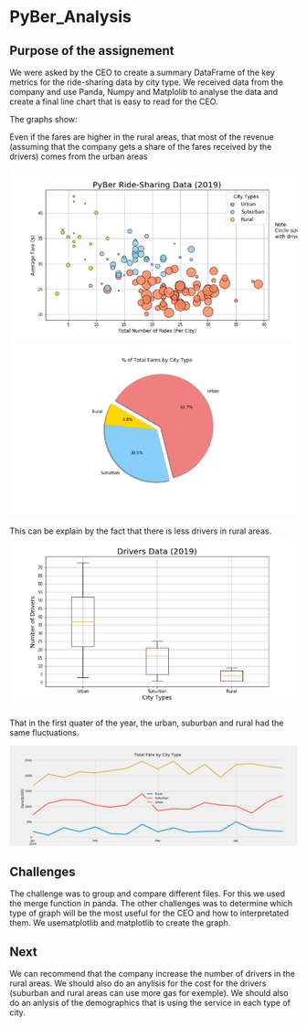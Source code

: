 # PyBer_Analysis


## Purpose of the assignement

We were asked by the CEO to create a summary DataFrame of the key metrics for the ride-sharing data by city type. We received data from the company and use Panda, Numpy and Matplolib to analyse the data and create a final line chart that is easy to read for the CEO. 

The graphs show:

Even if the fares are higher in the rural areas, that most of the revenue (assuming that the company gets a share of the fares received by the drivers) comes from the urban areas

![Fig1.png](https://github.com/lskerrett/PyBer_Analysis/blob/master/analysis/Fig1.png)
![Fig5.png](https://github.com/lskerrett/PyBer_Analysis/blob/master/analysis/Fig5.png)

This can be explain by the fact that there is less drivers in rural areas. 
![Fig4.png](https://github.com/lskerrett/PyBer_Analysis/blob/master/analysis/Fig4.png)

That in the first quater of the year, the urban, suburban and rural had the same fluctuations. 

![Fares_by_City_Type.png](https://github.com/lskerrett/PyBer_Analysis/blob/master/analysis/Fares_by_City_Type.png)

## Challenges

The challenge was to group and compare different files. For this we used the merge function in panda. 
The other challenges was to determine which type of graph will be the most useful for the CEO and how to interpretated them. We usematplotlib and matplotlib to create the graph. 

## Next

We can recommend that the company increase the number of drivers in the rural areas. 
We should also do an anylisis for the cost for the drivers (suburban and rural areas can use more gas for exemple). 
We should also do an anlysis of the demographics that is using the service in each type of city. 




